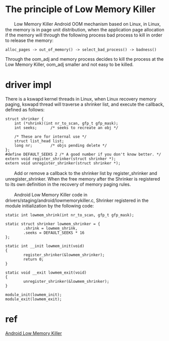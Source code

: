 # The principle of Low Memory Killer
　　Low Memory Killer Android OOM mechanism based on Linux, in Linux, the memory is in page unit distribution, when the application page allocation if the memory will through the following process bad process to kill in order to release the memory:
```
alloc_pages -> out_of_memory() -> select_bad_process() -> badness()
```
Through the oom_adj and memory process decides to kill the process at the Low Memory Killer, oom_adj smaller and not easy to be killed.

# driver impl
There is a kswapd kernel threads in Linux, when Linux recovery memory paging, kswapd thread will traverse a shrinker list, and execute the callback, defined as follows:
```
struct shrinker {
    int (*shrink)(int nr_to_scan, gfp_t gfp_mask);
    int seeks;      /* seeks to recreate an obj */

    /* These are for internal use */
    struct list_head list;
    long nr;        /* objs pending delete */
};
#define DEFAULT_SEEKS 2 /* A good number if you don't know better. */
extern void register_shrinker(struct shrinker *);
extern void unregister_shrinker(struct shrinker *);
```
　　Add or remove a callback to the shrinker list by register_shrinker and unregister_shrinker. When the free memory after the Shrinker is registered to its own definition in the recovery of memory paging rules.

　　Android Low Memory Killer code in drivers/staging/android/lowmemorykiller.c, Shrinker registered in the module initialization by the following code:
```
static int lowmem_shrink(int nr_to_scan, gfp_t gfp_mask);
 
static struct shrinker lowmem_shrinker = {
        .shrink = lowmem_shrink,
        .seeks = DEFAULT_SEEKS * 16
};

static int __init lowmem_init(void)
{
        register_shrinker(&lowmem_shrinker);
        return 0;
}

static void __exit lowmem_exit(void)
{
        unregister_shrinker(&lowmem_shrinker);
}

module_init(lowmem_init);
module_exit(lowmem_exit);
```
# ref
[Android Low Memory Killer](https://www.programering.com/a/MjNzADMwATE.html)